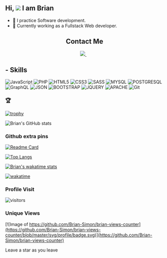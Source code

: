## Hi, <img src="https://github.com/rajput2107/rajput2107/blob/master/Assets/Handshake.gif" width="50px"> I am Brian

- 👀 I practice Software development.
- 🌱 Currently working as a Fullstack Web developer.

<!---
Brian-Simon/Brian-Simon is a ✨ special ✨ repository because its `README.md` (this file) appears on your GitHub profile.
You can click the Preview link to take a look at your changes.
--->


<h2 align="center">Contact Me</h2>
<p align='center'>
  <a href="https://www.linkedin.com/in/brian-simon-4b7104226/">
    <img src="https://img.shields.io/badge/linkedin-%230077B5.svg?&style=for-the-badge&logo=linkedin&logoColor=white" />
  </a>&nbsp;&nbsp;
 </p>

<!-- 
<h1>
<details> -->
<!--   <summary>Skills</summary> -->
<h2> - Skills
</h2>


![JavaScript](https://img.shields.io/badge/javascript-%23323330.svg?style=for-the-badge&logo=javascript&logoColor=%23F7DF1E)
![PHP](https://img.shields.io/badge/PHP-777BB4?style=for-the-badge&logo=php&logoColor=white)
![HTML5](https://img.shields.io/badge/html5-%23E34F26.svg?style=for-the-badge&logo=html5&logoColor=white)
![CSS3](https://img.shields.io/badge/css3-%231572B6.svg?style=for-the-badge&logo=css3&logoColor=white)
![SASS](https://img.shields.io/badge/SASS-hotpink.svg?style=for-the-badge&logo=SASS&logoColor=white)
![MYSQL](https://img.shields.io/badge/MySQL-00000F?style=for-the-badge&logo=mysql&logoColor=white)
![POSTGRESQL](https://img.shields.io/badge/PostgreSQL-316192?style=for-the-badge&logo=postgresql&logoColor=white)
![GraphQL](https://img.shields.io/badge/-GraphQL-E10098?style=for-the-badge&logo=graphql&logoColor=white)
![JSON](https://img.shields.io/badge/json-5E5C5C?style=for-the-badge&logo=json&logoColor=white)
![BOOTSTRAP](https://img.shields.io/badge/Bootstrap-563D7C?style=for-the-badge&logo=bootstrap&logoColor=white)
![JQUERY](https://img.shields.io/badge/jQuery-0769AD?style=for-the-badge&logo=jquery&logoColor=white)
![APACHE](https://img.shields.io/badge/Apache-D22128?style=for-the-badge&logo=Apache&logoColor=white)
![Git](https://img.shields.io/badge/git-%23F05033.svg?style=for-the-badge&logo=git&logoColor=white)

<!-- </details> -->
<!-- </h1> -->

<!--
<h2>
  <details>
    <summary>Tools</summary>

    ![Laptop](https://img.shields.io/badge/hp-laptop-0096D6?style=for-the-badge&logo=hp&logoColor=white)

  </details>
 </h2> -->


<!-- ## Contribution Graph

<p>
  <img align="left" src="https://activity-graph.herokuapp.com/graph?username=Brian-Simon&theme=github" alt="Brian Simon" />
</p>
&nbsp;
<br /> -->

### 🏆 <!--My Trophies-->

[![trophy](https://github-profile-trophy.vercel.app/?username=Brian-Simon&theme=onedark&no-bg=false&count_private=true)](https://github.com/Brian-Simon/Brian-Simon)

<!--### Github Stats-->

![Brian's GitHub stats](https://github-readme-stats.vercel.app/api?username=Brian-Simon&count_private=true&show_icons=true&theme=dark&title_color=009933&include_all_commits=true)

### Github extra pins

[![Readme Card](https://github-readme-stats.vercel.app/api/pin/?username=Brian-Simon&repo=Brian-Simon&theme=dark&title_color=009933)](https://github.com/Brian-Simon/Brian-Simon&show_owner=true&count_private=true)

[![Top Langs](https://github-readme-stats.vercel.app/api/top-langs/?username=Brian-Simon&layout=compact&theme=dark&title_color=009933)](https://github.com/Brian-Simon/Brian-Simon)

[![Brian's wakatime stats](https://github-readme-stats.vercel.app/api/wakatime?username=bransin&theme=dark&title_color=009933)](https://github.com/Brian-Simon/Brian-Simon)

[![wakatime](https://wakatime.com/badge/user/3a5340cd-76bf-48cf-9306-7bac09e0d240.svg)](https://wakatime.com/@3a5340cd-76bf-48cf-9306-7bac09e0d240)

### Profile Visit

![visitors](https://visitor-badge.glitch.me/badge?page_id=Brian-Simon.github-profile&left_color=green&right_color=red&theme=dark&title_color=009933)

### Unique Views

[![Image of https://github.com/Brian-Simon/brian-views-counter](https://github.com/Brian-Simon/brian-views-counter/blob/master/svg/profile/badge.svg)](https://github.com/Brian-Simon/brian-views-counter)

Leave a star as you leave
